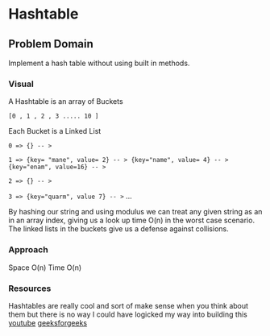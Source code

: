 # Hashtable

## Problem Domain
Implement a hash table without using built in methods. 

### Visual
A Hashtable is an array of Buckets

`[0 , 1 , 2 , 3 ..... 10 ] `

Each Bucket is a Linked List

`0 => {} -- > `

`1 => {key= "mane", value= 2} -- > {key="name", value= 4} -- > {key="enam", value=16} -- >`

`2 => {} -- >`

`3 => {key="quarm", value 7} -- >`
...

By hashing our string and using modulus we can treat any given string as an in an array index, giving us a 
look up time O(n) in the worst case scenario. The linked lists in the buckets give us a defense against collisions. 

### Approach
Space O(n)
Time O(n)

### Resources
Hashtables are really cool and sort of make sense when you think about them but there is no way I could have logicked my way into building this
[youtube](https://www.youtube.com/watch?v=MfhjkfocRR0)
[geeksforgeeks](https://www.geeksforgeeks.org/implementing-our-own-hash-table-with-separate-chaining-in-java/)


